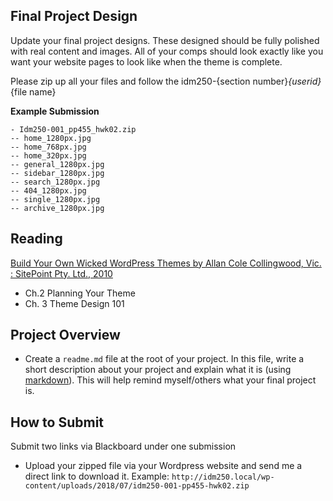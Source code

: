 ## Final Project Design

Update your final project designs. These designed should be fully polished with real content and images. All of your comps should look exactly like you want your website pages to look like when the theme is complete. 

Please zip up all your files and follow the idm250-{section number}_{userid}_{file name}

**Example Submission**
```
- Idm250-001_pp455_hwk02.zip
-- home_1280px.jpg
-- home_768px.jpg
-- home_320px.jpg
-- general_1280px.jpg
-- sidebar_1280px.jpg
-- search_1280px.jpg
-- 404_1280px.jpg
-- single_1280px.jpg
-- archive_1280px.jpg
```


## Reading
[Build Your Own Wicked WordPress Themes by Allan Cole Collingwood, Vic. : SitePoint Pty. Ltd., 2010](http://www.library.drexel.edu/cgi-bin/r.cgi?url=http://library.books24x7.com/library.asp?^B&bookid=41318)
- Ch.2 Planning Your Theme
- Ch. 3 Theme Design 101

## Project Overview
- Create a `readme.md` file at the root of your project. In this file, write a short description about your project and explain what it is (using [markdown](https://github.com/adam-p/markdown-here/wiki/Markdown-Cheatsheet)). This will help remind myself/others what your final project is. 


## How to Submit
Submit two links via Blackboard under one submission
- Upload your zipped file via your Wordpress website and send me a direct link to download it. Example: `http://idm250.local/wp-content/uploads/2018/07/idm250-001-pp455-hwk02.zip`








